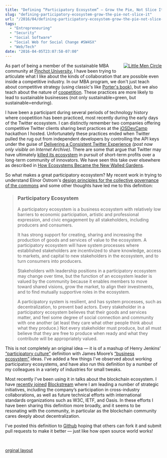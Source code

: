 ```yaml
---
title: "Defining “Participatory Ecosystem” — Grow the Pie, Not Slice It!"
slug: "defining-participatory-ecosystem-grow-the-pie-not-slice-it"
url: "/2016/04/defining-participatory-ecosystem-grow-the-pie-not-slice-it.html"
tags:
  - "Entrepreneuring"
  - "Security"
  - "Social Software"
  - "Social Web for Social Change #SW4SX"
  - "Web/Tech"
date: "2016-04-05T23:07:58-07:00"
---
```

<p><a class="asset-img-link" href="/previous/.a/6a00d8341d8bc053ef01b7c82f02ac970b-pi" style="float: right;"><img alt="Little Men Circle" class="asset  asset-image at-xid-6a00d8341d8bc053ef01b7c82f02ac970b img-responsive" src="/previous/.a/6a00d8341d8bc053ef01b7c82f02ac970b-320wi" style="margin: 0px 0px 5px 5px;" title="Little Men Circle" /></a>As part of being a&#0160;member of the sustainable MBA community at <a href="http://pinchot.edu/">Pinchot University</a>, I have been trying to articulate what I like about the kinds of collaboration that are possible even inside a competitive industry. In our MBA program, we don&#39;t just teach about competitive strategy&#0160;(using classic&#39;s like <a href="http://www.amazon.com/On-Competition-Michael-E-Porter/dp/0875847951">Porter&#39;s book</a>), but we also teach about the nature of&#0160;<a href="https://en.wikipedia.org/wiki/Coopetition" title="Wikipedia link to Coopetition">coopetition</a>. These practices&#0160;are more&#0160;likely to lead to sustainable businesses (not only sustainable=green, but sustainable=enduring).</p>
<p>I have been a participant during several periods of technology history where coopetition has been practiced, most recently during the early days of the Twitter ecosystem. I can distinctly remember two companies&#0160;offering competitive Twitter clients sharing best practices at the <a href="http://www.iosdevcamp.org">iOSDevCamp</a> hackathon I hosted. Unfortunately these practices ended when Twitter pulled the rug out from independent developers by controlling the API keys under the guise of <a href="https://web.archive.org/web/20131017201719/https://dev.twitter.com/blog/delivering-consistent-twitter-experience">Delivering a Consistent Twitter Experience</a><em>&#0160;(post now only visible on Internet Archive)</em>. There are some that argue that Twitter may have ultimately <a href="http://www.novaspivack.com/technology/where-twitter-went-wrong-and-how-to-right-it">killed its ecosystem</a> in pursuit of short-term profits over a long-term community of innovators. We have seen this take over elsewhere as described in&#0160;<a href="https://pando.com/2012/11/03/how-ecosystems-became-the-new-walled-gardens/">How Ecosystems Became the New Walled Gardens</a>.</p>
<p>So what makes a great participatory ecosystem? My recent work in trying to understand Elinor Ostrom&#39;s <a href="/2015/11/a-revised-ostroms-design-principles-for-collective-governance-of-the-commons-.html">design principles for the collective governance of the commons</a>&#0160;and some other thoughts have led me to this definition:</p>
<blockquote>
<h3>Participatory Ecosystem</h3>
<p>A participatory ecosystem is a business ecosystem with relatively low barriers to economic participation, artistic and professional expression, and civic engagement by all stakeholders, including producers and consumers.</p>
<p>It has strong support for creating, sharing and increasing the production of goods and services of value to the ecosystem. A participatory ecosystem will have system processes where established stakeholders are incentivized to share knowledge, access to markets, and capital to new stakeholders in the ecosystem, and to turn consumers into producers.</p>
<p>Stakeholders with leadership positions in a participatory ecosystem may change over time, but the function of an ecosystem leader is valued by the community because it enables members to move toward shared visions, grow the market, to align their investments, and to find mutually supportive roles in the ecosystem.</p>
<p>A participatory system is resilient, and has system processes, such as decentralization, to prevent bad actors. Every stakeholder in a participatory ecosystem believes that their goods and services matter, and feel some degree of social connection and community with one another (at least they care what other people think about what they produce.) Not every stakeholder must produce, but all must believe that they are free to produce when ready and what they contribute will be appropriately valued.</p>
</blockquote>
<p>This is not completely an original idea&#0160;— it is of&#0160;a mashup of Henry Jenkins’ <a href="http://en.wikipedia.org/wiki/Participatory_culture">“participatory culture”</a>&#0160;definition&#0160;with&#0160;James Moore’s <a href="http://en.wikipedia.org/wiki/Business_ecosystem">“business ecosystem”</a>&#0160;ideas. I&#39;ve added a few&#0160;things I&#39;ve observed about&#0160;working participatory ecosystems, and have also&#0160;run this definition&#0160;by a number of my colleagues in a variety of industries for small tweaks.</p>
<p>Most recently I&#39;ve been using it in talks about the blockchain ecosystem. I have <a href="https://blockstream.com/2016/04/05/blockstream-christopher-allen-linux-foundation-w3c-ietf/">recently joined</a> <a href="http://www.blockstream.com">Blockstream</a>&#0160;where I am leading a number of&#0160;strategic initiatives, including the company’s participation in cross-industry collaborations, as well as future technical efforts with international standards organizations such as W3C, IETF, and Oasis. In these efforts I have been sharing this definition more broadly, and it seems to be resonating with the community, in particular as the blockchain community cares deeply about decentralization.</p>
<p>I&#39;ve posted this definition to <a href="http://www.participatoryecosystem.com/">Github</a>&#0160;hoping that others can fork it and submit pull requests to make it better — just like how&#0160;open source world works!</p>
<p>&#0160;</p>
<p class="previous"><a href="/previous/2016/04/defining-participatory-ecosystem-grow-the-pie-not-slice-it.html" rel="syndication">orginal layout</a></p>
